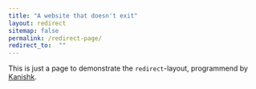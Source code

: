 ```yaml
---
title: "A website that doesn't exit"
layout: redirect
sitemap: false
permalink: /redirect-page/
redirect_to:  ""
---
```

This is just a page to demonstrate the `redirect`-layout, programmend by [Kanishk](http://codingtips.kanishkkunal.in/about/).
